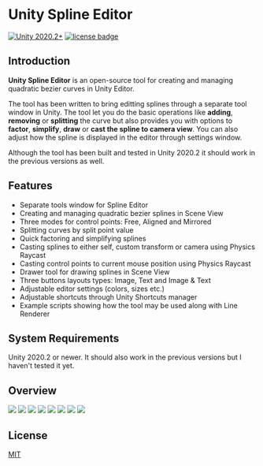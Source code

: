 # Unity Spline Editor
[![Unity 2020.2+](https://img.shields.io/badge/unity-2020.2%2B-blue.svg)](https://unity3d.com/get-unity/download) [![license badge](https://img.shields.io/badge/license-MIT-green.svg)](LICENSE)
## Introduction

**Unity Spline Editor** is an open-source tool for creating and managing quadratic bezier curves in Unity Editor. 

The tool has been written to bring editting splines through a separate tool window in Unity. The tool let you do the basic operations like **adding**, **removing** or **splitting** the curve but also provides you with options to **factor**, **simplify**, **draw** or **cast the spline to camera view**. You can also adjust how the spline is displayed in the editor through settings window. 

Although the tool has been built and tested in Unity 2020.2 it should work in the previous versions as well.

## Features

- Separate tools window for Spline Editor
- Creating and managing quadratic bezier splines in Scene View
- Three modes for control points: Free, Aligned and Mirrored
- Splitting curves by split point value
- Quick factoring and simplifying splines
- Casting splines to either self, custom transform or camera using Physics Raycast
- Casting control points to current mouse position using Physics Raycast
- Drawer tool for drawing splines in Scene View
- Three buttons layouts types: Image, Text and Image & Text
- Adjustable editor settings (colors, sizes etc.)
- Adjustable shortcuts through Unity Shortcuts manager
- Example scripts showing how the tool may be used along with Line Renderer

## System Requirements

Unity 2020.2 or newer. It should also work in the previous versions but I haven't tested it yet.

## Overview
 <img src="https://i.imgur.com/o3CVT8e.gif">
 
 <img src="https://i.imgur.com/uVQE4iX.gif">
 
 <img src="https://i.imgur.com/AfDWVpm.gif">

 <img src="https://i.imgur.com/6DTlYlx.gif">

 <img src="https://i.imgur.com/cpnBNMR.gif">

 <img src="https://i.imgur.com/aYKMNxq.gif">

 <img src="https://i.imgur.com/4jYvQq6.gif">

 <img src="https://i.imgur.com/GZn0Hin.gif">
 
 ## License
 
[MIT](LICENSE)
